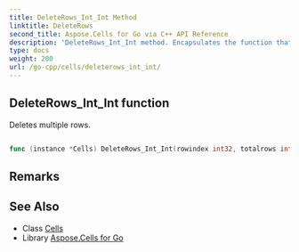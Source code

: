 ```yaml
---
title: DeleteRows_Int_Int Method 
linktitle: DeleteRows
second_title: Aspose.Cells for Go via C++ API Reference
description: 'DeleteRows_Int_Int method. Encapsulates the function that represents deleterows in Go.'
type: docs
weight: 200
url: /go-cpp/cells/deleterows_int_int/
---
```


## DeleteRows_Int_Int function

Deletes multiple rows.

```go

func (instance *Cells) DeleteRows_Int_Int(rowindex int32, totalrows int32)  (bool,  error) 

```

## Remarks


## See Also

* Class [Cells](../)
* Library [Aspose.Cells for Go](../../)
